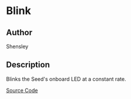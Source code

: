 # Blink

## Author

Shensley

## Description

Blinks the Seed's onboard LED at a constant rate.

[Source Code](https://github.com/electro-smith/DaisyExamples/tree/master/seed/Blink)
